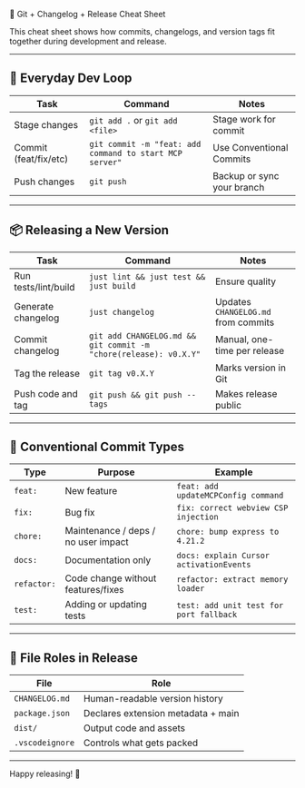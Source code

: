 🧭 Git + Changelog + Release Cheat Sheet

This cheat sheet shows how commits, changelogs, and version tags fit together during development and release.

---

## 🔁 Everyday Dev Loop

| Task                  | Command                                                 | Notes                      |
| --------------------- | ------------------------------------------------------- | -------------------------- |
| Stage changes         | `git add .` or `git add <file>`                         | Stage work for commit      |
| Commit (feat/fix/etc) | `git commit -m "feat: add command to start MCP server"` | Use Conventional Commits   |
| Push changes          | `git push`                                              | Backup or sync your branch |

---

## 📦 Releasing a New Version

| Task                 | Command                                                          | Notes                               |
| -------------------- | ---------------------------------------------------------------- | ----------------------------------- |
| Run tests/lint/build | `just lint && just test && just build`                           | Ensure quality                      |
| Generate changelog   | `just changelog`                                                 | Updates `CHANGELOG.md` from commits |
| Commit changelog     | `git add CHANGELOG.md && git commit -m "chore(release): v0.X.Y"` | Manual, one-time per release        |
| Tag the release      | `git tag v0.X.Y`                                                 | Marks version in Git                |
| Push code and tag    | `git push && git push --tags`                                    | Makes release public                |

---

## 🧠 Conventional Commit Types

| Type        | Purpose                             | Example                                 |
| ----------- | ----------------------------------- | --------------------------------------- |
| `feat:`     | New feature                         | `feat: add updateMCPConfig command`     |
| `fix:`      | Bug fix                             | `fix: correct webview CSP injection`    |
| `chore:`    | Maintenance / deps / no user impact | `chore: bump express to 4.21.2`         |
| `docs:`     | Documentation only                  | `docs: explain Cursor activationEvents` |
| `refactor:` | Code change without features/fixes  | `refactor: extract memory loader`       |
| `test:`     | Adding or updating tests            | `test: add unit test for port fallback` |

---

## 📌 File Roles in Release

| File            | Role                               |
| --------------- | ---------------------------------- |
| `CHANGELOG.md`  | Human-readable version history     |
| `package.json`  | Declares extension metadata + main |
| `dist/`         | Output code and assets             |
| `.vscodeignore` | Controls what gets packed          |

---

Happy releasing! 🐹
